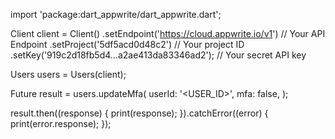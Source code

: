 import 'package:dart_appwrite/dart_appwrite.dart';

Client client = Client()
  .setEndpoint('https://cloud.appwrite.io/v1') // Your API Endpoint
  .setProject('5df5acd0d48c2') // Your project ID
  .setKey('919c2d18fb5d4...a2ae413da83346ad2'); // Your secret API key

Users users = Users(client);

Future result = users.updateMfa(
  userId: '<USER_ID>',
  mfa: false,
);

result.then((response) {
  print(response);
}).catchError((error) {
  print(error.response);
});
